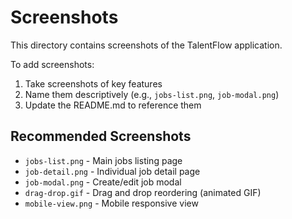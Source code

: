 # Screenshots

This directory contains screenshots of the TalentFlow application.

To add screenshots:

1. Take screenshots of key features
2. Name them descriptively (e.g., `jobs-list.png`, `job-modal.png`)
3. Update the README.md to reference them

## Recommended Screenshots

- `jobs-list.png` - Main jobs listing page
- `job-detail.png` - Individual job detail page
- `job-modal.png` - Create/edit job modal
- `drag-drop.gif` - Drag and drop reordering (animated GIF)
- `mobile-view.png` - Mobile responsive view
